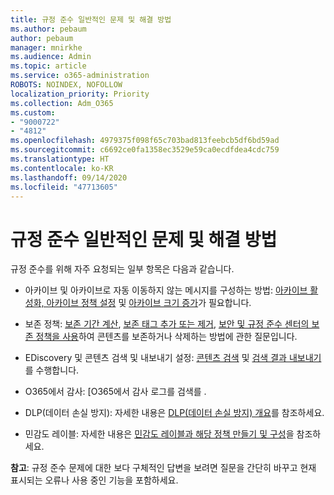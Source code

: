 ```yaml
---
title: 규정 준수 일반적인 문제 및 해결 방법
ms.author: pebaum
author: pebaum
manager: mnirkhe
ms.audience: Admin
ms.topic: article
ms.service: o365-administration
ROBOTS: NOINDEX, NOFOLLOW
localization_priority: Priority
ms.collection: Adm_O365
ms.custom:
- "9000722"
- "4812"
ms.openlocfilehash: 4979375f098f65c703bad813feebcb5df6bd59ad
ms.sourcegitcommit: c6692ce0fa1358ec3529e59ca0ecdfdea4cdc759
ms.translationtype: HT
ms.contentlocale: ko-KR
ms.lasthandoff: 09/14/2020
ms.locfileid: "47713605"
---
```

# <a name="compliance-common-issues-and-resolutions"></a>규정 준수 일반적인 문제 및 해결 방법

규정 준수를 위해 자주 요청되는 일부 항목은 다음과 같습니다.

- 아카이브 및 아카이브로 자동 이동하지 않는 메시지를 구성하는 방법: [아카이브 활성화, 아카이브 정책 설정](https://docs.microsoft.com/microsoft-365/compliance/enable-archive-mailboxes?view=o365-worldwide) 및 [아카이브 크기 증가](https://docs.microsoft.com/microsoft-365/compliance/enable-unlimited-archiving?view=o365-worldwide)가 필요합니다.

- 보존 정책: [보존 기간 계산](https://docs.microsoft.com/exchange/security-and-compliance/messaging-records-management/retention-age), [보존 태그 추가 또는 제거](https://docs.microsoft.com/exchange/security-and-compliance/messaging-records-management/add-or-remove-retention-tags), [보안 및 규정 준수 센터의 보존 정책을 사용](https://docs.microsoft.com/microsoft-365/compliance/retention-policies?view=o365-worldwide)하여 콘텐츠를 보존하거나 삭제하는 방법에 관한 질문입니다.

- EDiscovery 및 콘텐츠 검색 및 내보내기 설정: [콘텐츠 검색](https://docs.microsoft.com/microsoft-365/compliance/search-for-content?view=o365-worldwide) 및 [검색 결과 내보내기](https://docs.microsoft.com/microsoft-365/compliance/export-search-results?view=o365-worldwide)를 수행합니다.

- O365에서 감사: [O365에서 감사 로그를 검색를 .

- DLP(데이터 손실 방지): 자세한 내용은 [DLP(데이터 손실 방지) 개요](https://docs.microsoft.com/microsoft-365/compliance/data-loss-prevention-policies?view=o365-worldwide)를 참조하세요.
 
- 민감도 레이블: 자세한 내용은 [민감도 레이블과 해당 정책 만들기 및 구성](https://docs.microsoft.com/microsoft-365/compliance/create-sensitivity-labels)을 참조하세요.

**참고**: 규정 준수 문제에 대한 보다 구체적인 답변을 보려면 질문을 간단히 바꾸고 현재 표시되는 오류나 사용 중인 기능을 포함하세요.

